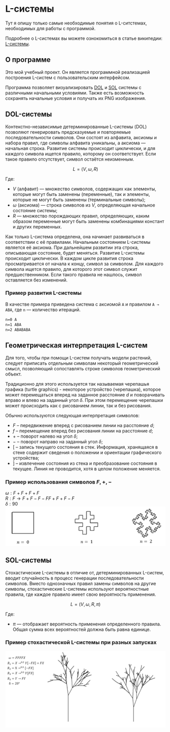 # L-системы

Тут я опишу только самые необходимые понятия о L-ситстемах, необходимых для работы с программой.

Подробнее о L-системах вы можете ознокомиться в статье википедии: [L-системы](https://ru.wikipedia.org/wiki/L-система).

## О программе

Это мой учебный проект. Он является программной реализацией построения L-систем с пользовательским интерфейсом.

Программа позволяет визуализировать [DOL](#dol-системы) и [SOL](#sol-системы) системы с различными начальными условиями.
Также есть возможность сохранять начальные условия и получать их PNG изображения.

## DOL-системы

Контекстно-независимые детерминированные L-системы (DOL) позволяют генерировать предсказуемые и повторяемые последовательности символов.
Они состоят из алфавита, аксиомы и набора правил, где символы алфавита уникальны, а аксиома — начальная строка.
Развитие системы происходит циклически, и для каждого символа ищется правило, которому он соответствует. Если такое правило отсутствует, символ остаётся неизменным.

$$L = (V, \omega, R)$$

Где:
- $V$ (алфавит) — множество символов, содержащих как элементы, которые могут быть заменены (переменные), так и элементы, которые не могут быть заменены (терминальные символы);
- $\omega$ (аксиома) — строка символов из $V$, определяющая начальное состояние системы;
- $R$ — множество порождающих правил, определяющих, каким образом переменные могут быть заменены комбинациями констант и других переменных.

Как только L-система определена, она начинает развиваться в соответствии с её правилами. Начальным состоянием L-системы является её аксиома. При дальнейшем развитии эта строка, описывающая состояние, будет меняться. Развитие L-системы происходит циклически. В каждом цикле развития строка просматривается от начала к концу, символ за символом. Для каждого символа ищется правило, для которого этот символ служит предшественником. Если такого правила не нашлось, символ оставляется без изменений.

### Пример развития L-системы

В качестве примера приведена система с аксиомой `A` и правилом `A → ABA`, где `n` — количество итераций.

```
n=0 A
n=1 ABA
n=2 ABABABA
```

## Геометрическая интерпретация L-систем
Для того, чтобы при помощи L-систем получать модели растений, следует приписать отдельным символам некоторый геометрический смысл, позволяющий сопоставлять строке символов геометрический объект.

Традиционно для этого используется так называемая черепашья графика (turtle graphics) - некоторое устройство (черепашка), которое может перемещаться вперед на заданное расстояние $d$ и поворачивать вправо и влево на заданный угол $δ$. При этом перемещение черепашки может происходить как с рисованием линии, так и без рисования.

Обычно используются следующая интерпретация символов:
- $F$ – передвижение вперед с рисованием линии на расстояние $d$;
- $f$ – перемещение вперед без рисования линии на расстояние $d$;
- $+$ – поворот налево на угол $δ$;
- $-$ – поворот направо на заданный угол $δ$;
- $[$ – запись текущего состояния в стек. Информация, хранящаяся в стеке
содержит сведения о положении и ориентации графического устройства;
- $]$ – извлечение состояния из стека и преобразование состояния в текущее. Линия не проводится, хотя в целом положение меняется.

### Пример использования символов $F, +, -$
$ω:F+F+F+F$<br>
$R: F→F+F-F-FF+F+F-F$<br>
$δ:90$
![ex1](img/1.png)


## SOL-системы
Стохастические L-системы в отличие от, детерминированных L-систем, вводит случайность в процесс генерации последовательности символов. Вместо однозначных правил замены символов на другие символы, стохастические L-системы используют вероятностные правила, где каждое правило имеет свою вероятность применения.

$$L=(V,ω,R,π)$$

Где:
- $π$ — отображает вероятность применения определенного правила. Общая сумма всех вероятностей должна быть равна единице. 

### Пример стохастической L-системы при разных запусках
![ex2](img/2.png)
